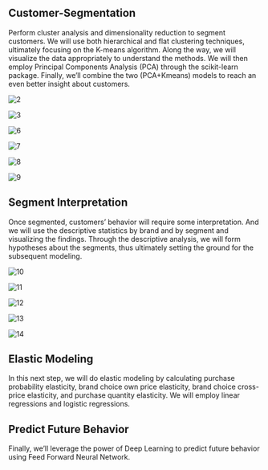 ## Customer-Segmentation

Perform cluster analysis and dimensionality reduction to segment customers.
We will use both hierarchical and flat clustering techniques, ultimately focusing on the K-means algorithm. Along the way, we will visualize the data appropriately to understand the methods. We will then employ Principal Components Analysis (PCA) through the scikit-learn package. Finally, we’ll combine the two (PCA+Kmeans) models to reach an even better insight about customers. 

![2](img/2.png)

![3](img/3.png)

![6](img/6.png)

![7](img/7.png)

![8](img/8.png)

![9](img/9.png)


## Segment Interpretation
Once segmented, customers’ behavior will require some interpretation. And we will use the descriptive statistics by brand and by segment and visualizing the findings. Through the descriptive analysis, we will form hypotheses about the segments, thus ultimately setting the ground for the subsequent modeling.

![10](img/10.png)

![11](img/11.png)

![12](img/12.png)

![13](img/13.png)

![14](img/14.png)


## Elastic Modeling
In this next step, we will do elastic modeling by calculating purchase probability elasticity, brand choice own price elasticity, brand choice cross-price elasticity, and purchase quantity elasticity. We will employ linear regressions and logistic regressions. 

## Predict Future Behavior
Finally, we’ll leverage the power of Deep Learning to predict future behavior using Feed Forward Neural Network.





